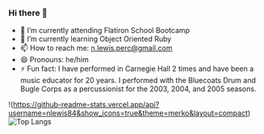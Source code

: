 ### Hi there 👋

<!--
**nlewis84/nlewis84** is a ✨ _special_ ✨ repository because its `README.md` (this file) appears on your GitHub profile.

Here are some ideas to get you started:
- 👯 I’m looking to collaborate on ...
- 🤔 I’m looking for help with ...
- 💬 Ask me about ...

-->

- 🔭 I’m currently attending Flatiron School Bootcamp
- 🌱 I’m currently learning Object Oriented Ruby
- 📫 How to reach me: n.lewis.perc@gmail.com
- 😄 Pronouns: he/him
- ⚡ Fun fact: I have performed in Carnegie Hall 2 times and have been a music educator for 20 years. I performed with the Bluecoats Drum and Bugle Corps as a percussionist for the 2003, 2004, and 2005 seasons.

!(https://github-readme-stats.vercel.app/api?username=nlewis84&show_icons=true&theme=merko&layout=compact)
![Top Langs](https://github-readme-stats.vercel.app/api/top-langs/?username=nlewis84&theme=merko&layout=compact)


